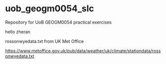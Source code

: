 # uob_geogm0054_slc

Repository for UoB GEOGM0054 practical exercises

hello zheran

rossonwyedata.txt from UK Met Office

https://www.metoffice.gov.uk/pub/data/weather/uk/climate/stationdata/rossonwyedata.txt
